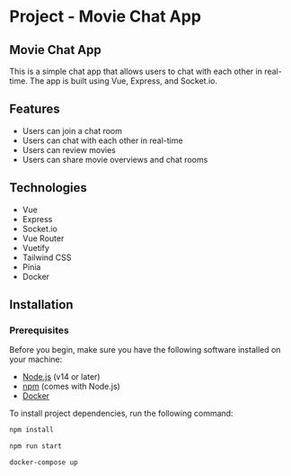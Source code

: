 # Project - Movie Chat App

## Movie Chat App

This is a simple chat app that allows users to chat with each other in real-time. The app is built using Vue, Express, and Socket.io.

## Features

- Users can join a chat room
- Users can chat with each other in real-time
- Users can review movies
- Users can share movie overviews and chat rooms

## Technologies

- Vue
- Express
- Socket.io
- Vue Router
- Vuetify
- Tailwind CSS
- Pinia
- Docker

## Installation

### Prerequisites

Before you begin, make sure you have the following software installed on your machine:

- [Node.js](https://nodejs.org/) (v14 or later)
- [npm](https://www.npmjs.com/) (comes with Node.js)
- [Docker](https://www.docker.com/get-started)

To install project dependencies, run the following command:

```bash
npm install
```

```bash
npm run start
```

```bash
docker-compose up
```